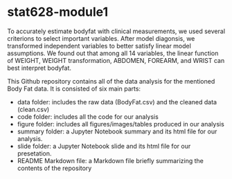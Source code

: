 
# stat628-module1

To accurately estimate bodyfat with clinical measurements, we used several criterions to select important variables. After model diagonsis, we transformed independent variables to better satisfy linear model assumptions. 
We found out that among all 14 variables, the linear function of WEIGHT, WEIGHT transformation, ABDOMEN, FOREARM, and WRIST can best interpret bodyfat.


This Github repository contains all of the data analysis for the mentioned Body Fat data. It is consisted of six main parts: 
* data folder: includes the raw data (BodyFat.csv) and the cleaned data (clean.csv)
* code folder: includes all the code for our analysis
* figure folder: includes all figures/images/tables produced in our analysis
* summary folder: a Jupyter Notebook summary and its html file for our analysis.
* slide folder: a Jupyter Notebook slide and its html file for our presetation.
* README Markdown file: a Markdown file briefly summarizing the contents of the repository

